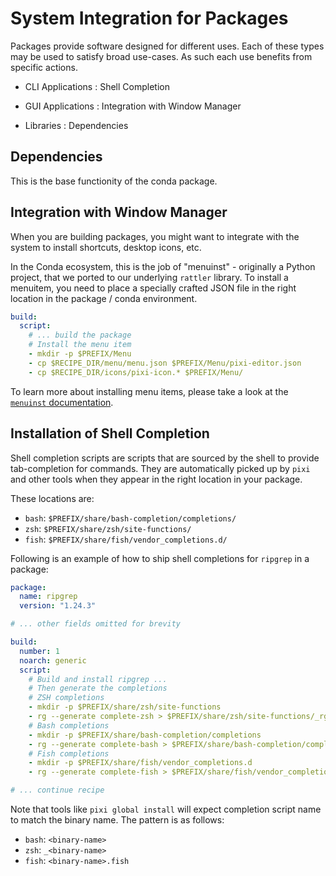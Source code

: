 # System Integration for Packages

Packages provide software designed for different uses.
Each of these types may be used to satisfy broad use-cases.
As such each use benefits from specific actions.

* CLI Applications : Shell Completion
<!-- * Services (daemons) : Service Manager Registration -->
* GUI Applications : Integration with Window Manager
<!-- * Application Augmentation : Integration with the Target Framework -->
* Libraries : Dependencies

## Dependencies

This is the base functionity of the conda package.


## Integration with Window Manager

When you are building packages, you might want to integrate with the system to install shortcuts, desktop icons, etc.

In the Conda ecosystem, this is the job of "menuinst" - originally a Python project, that we ported to our underlying `rattler` library.
To install a menuitem, you need to place a specially crafted JSON file in the right location in the package / conda environment.

```yaml title="recipe.yaml"
build:
  script:
    # ... build the package
    # Install the menu item
    - mkdir -p $PREFIX/Menu
    - cp $RECIPE_DIR/menu/menu.json $PREFIX/Menu/pixi-editor.json
    - cp $RECIPE_DIR/icons/pixi-icon.* $PREFIX/Menu/
```

To learn more about installing menu items, please take a look at the [`menuinst` documentation](https://conda.github.io/menuinst/).

## Installation of Shell Completion

Shell completion scripts are scripts that are sourced by the shell to provide tab-completion for commands.
They are automatically picked up by `pixi` and other tools when they appear in the right location in your package.

These locations are:

- `bash`: `$PREFIX/share/bash-completion/completions/`
- `zsh`: `$PREFIX/share/zsh/site-functions/`
- `fish`: `$PREFIX/share/fish/vendor_completions.d/`

Following is an example of how to ship shell completions for `ripgrep` in a package:

```yaml title="recipe.yaml"
package:
  name: ripgrep
  version: "1.24.3"

# ... other fields omitted for brevity

build:
  number: 1
  noarch: generic
  script:
    # Build and install ripgrep ...
    # Then generate the completions
    # ZSH completions
    - mkdir -p $PREFIX/share/zsh/site-functions
    - rg --generate complete-zsh > $PREFIX/share/zsh/site-functions/_rg
    # Bash completions
    - mkdir -p $PREFIX/share/bash-completion/completions
    - rg --generate complete-bash > $PREFIX/share/bash-completion/completions/rg
    # Fish completions
    - mkdir -p $PREFIX/share/fish/vendor_completions.d
    - rg --generate complete-fish > $PREFIX/share/fish/vendor_completions.d/rg.fish

# ... continue recipe
```

Note that tools like `pixi global install` will expect completion script name to match the binary name. The pattern is as follows:

- `bash`: `<binary-name>`
- `zsh`: `_<binary-name>`
- `fish`: `<binary-name>.fish`
